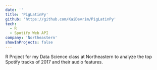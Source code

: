 ```yaml
---
date: ''
title: 'PigLatinPy'
github: 'https://github.com/KaiDevrim/PigLatinPy'
tech:
  - R
  - Spotify Web API
company: 'Northeastern'
showInProjects: false
---
```


R Project for my Data Science class at Northeastern to analyze the top Spotify tracks of 2017 and their audio features.
